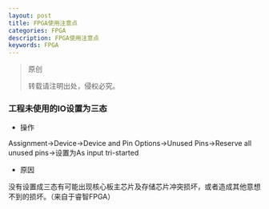 ```yaml
---
layout: post
title: FPGA使用注意点
categories: FPGA
description: FPGA使用注意点
keywords: FPGA
---
```


> 原创
> 
> 转载请注明出处，侵权必究。

### 工程未使用的IO设置为三态
* 操作

Assignment->Device->Device and Pin Options->Unused Pins->Reserve all unused pins->设置为As input tri-started

* 原因

没有设置成三态有可能出现核心板主芯片及存储芯片冲突损坏，或者造成其他意想不到的损坏。（来自于睿智FPGA）


